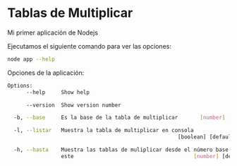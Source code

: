 # Tablas de Multiplicar

Mi primer aplicación de Nodejs

Ejecutamos el siguiente comando para ver las opciones:

```bash
node app --help
```
Opciones de la aplicación:

```bash
Options:
      --help     Show help                                             [boolean]

      --version  Show version number                                   [boolean]

  -b, --base     Es la base de la tabla de multiplicar       [number] [required]

  -l, --listar   Muestra la tabla de multiplicar en consola
                                                      [boolean] [default: false]

  -h, --hasta    Muestra las tablas de muliplicar desde el número base hasta
                 este                                      [number] [default: 0]
```